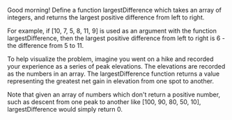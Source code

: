 Good morning! Define a function largestDifference which takes an array of integers, and returns the largest positive difference from left to right.

For example, if [10, 7, 5, 8, 11, 9] is used as an argument with the function largestDifference, then the largest positive difference from left to right is 6 - the difference from 5 to 11.

To help visualize the problem, imagine you went on a hike and recorded your experience as a series of peak elevations. The elevations are recorded as the numbers in an array. The largestDifference function returns a value representing the greatest net gain in elevation from one spot to another.

Note that given an array of numbers which don't return a positive number, such as descent from one peak to another like [100, 90, 80, 50, 10], largestDifference would simply return 0. 